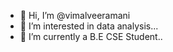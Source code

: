 - 👋 Hi, I’m @vimalveeramani
- 👀 I’m interested in data analysis...
- 🌱 I’m currently a B.E CSE Student..

<!---
vimalveeramani/vimalveeramani is a ✨ special ✨ repository because its `README.md` (this file) appears on your GitHub profile.
You can click the Preview link to take a look at your changes.
--->
